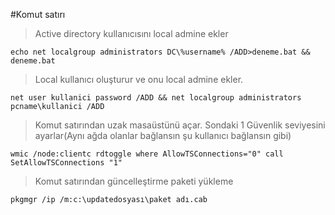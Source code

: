 #Komut satırı
> Active directory kullanıcısını local admine ekler

```echo net localgroup administrators DC\%username% /ADD>deneme.bat && deneme.bat```

> Local kullanıcı oluşturur ve onu local admine ekler.

```net user kullanici password /ADD && net localgroup administrators pcname\kullanici /ADD```
> Komut satırından uzak masaüstünü açar. Sondaki 1 Güvenlik seviyesini ayarlar(Aynı ağda olanlar bağlansın şu kullanıcı bağlansın gibi) 

```wmic /node:clientc rdtoggle where AllowTSConnections="0" call SetAllowTSConnections "1"```

> Komut satırından güncelleştirme paketi yükleme

```pkgmgr /ip /m:c:\updatedosyası\paket adı.cab```

